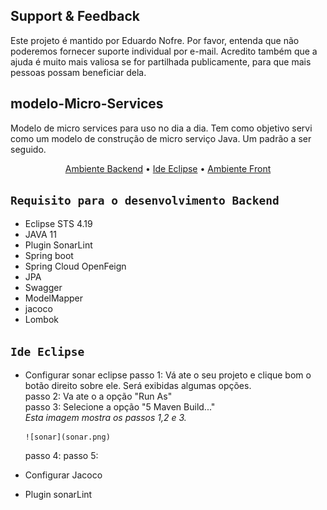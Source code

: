## Support & Feedback<BR>
Este projeto é mantido por Eduardo Nofre. Por favor, entenda que não poderemos fornecer suporte individual por e-mail. Acredito também que a ajuda é muito mais valiosa se for partilhada publicamente, para que mais pessoas possam beneficiar dela.

## modelo-Micro-Services
Modelo de micro services para uso no dia  a dia.
Tem como objetivo servi como um modelo de construção de micro serviço Java. Um padrão a ser seguido.

<p align="center">
   <a href="#ambiente-dev-backend">Ambiente Backend</a> •
   <a href="#infra-estrutura-aws">Ide Eclipse</a> •
  <a href="#ambiente-dev-front">Ambiente Front</a>
</p>

## `Requisito para o desenvolvimento Backend`
- Eclipse STS 4.19
- JAVA 11 
- Plugin SonarLint
- Spring boot 
- Spring Cloud OpenFeign
- JPA
- Swagger 
- ModelMapper 
- jacoco 
- Lombok

## `Ide Eclipse`
- Configurar sonar eclipse
     passo 1: Vá ate o seu projeto e clique bom o botão direito sobre ele. Será exibidas algumas opções.<br>
     passo 2: Va ate o a opção "Run As"<br>
     passo 3: Selecione a opção "5 Maven Build..."<br>
     *Esta imagem mostra os passos 1,2 e 3.* 
     
      ![sonar](sonar.png)

     passo 4:
     passo 5:
  
- Configurar Jacoco
- Plugin sonarLint
